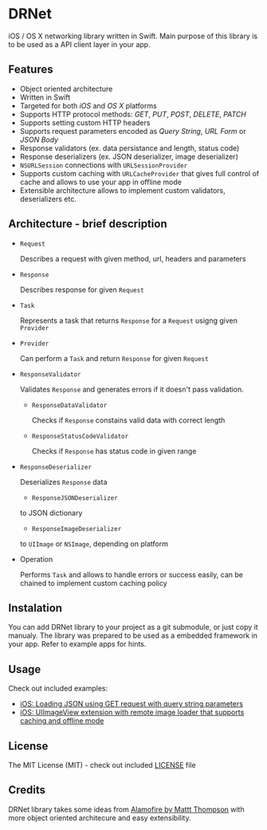 DRNet
=====

iOS / OS X networking library written in Swift. Main purpose of this library is to be used as a API client layer in your app.

## Features

* Object oriented architecture
* Written in Swift
* Targeted for both _iOS_ and _OS X_ platforms
* Supports HTTP protocol methods: _GET_, _PUT_, _POST_, _DELETE_, _PATCH_
* Supports setting custom HTTP headers
* Supports request parameters encoded as _Query String_, _URL Form_ or _JSON Body_
* Response validators (ex. data persistance and length, status code)
* Response deserializers (ex. JSON deserializer, image deserializer)
* `NSURLSession` connections with `URLSessionProvider`
* Supports custom caching with `URLCacheProvider` that gives full control of cache and allows to use your app in offline mode
* Extensible architecture allows to implement custom validators, deserializers etc.

## Architecture - brief description

* `Request`
   
   Describes a request with given method, url, headers and parameters
   
* `Response`
   
   Describes response for given `Request`
   
* `Task`
   
   Represents a task that returns `Response` for a `Request` usigng given `Provider`
   
* `Provider`
    
   Can perform a `Task` and return `Response` for given `Request`
   
* `ResponseValidator`
   
   Validates `Response` and generates errors if it doesn't pass validation.
   
   * `ResponseDataValidator`
     
     Checks if `Response` constains valid data with correct length
     
   * `ResponseStatusCodeValidator`
     
     Checks if `Response` has status code in given range
     
* `ResponseDeserializer`
   
   Deserializes `Response` data
   
    * `ResponseJSONDeserializer`
      
     to JSON dictionary
     
    * `ResponseImageDeserializer`
     
     to `UIImage` or `NSImage`, depending on platform
     
* Operation
    
    Performs `Task` and allows to handle errors or success easily, can be chained to implement custom caching policy
    

## Instalation

You can add DRNet library to your project as a git submodule, or just copy it manualy. The library was prepared to be used as a embedded framework in your app. Refer to example apps for hints.

## Usage

Check out included examples:
* [iOS: Loading JSON using GET request with query string parameters](DRNet-Example-iOS/DRNet-Example-iOS/UI/Example1ViewController.swift)
* [iOS: UIImageView extension with remote image loader that supports caching and offline mode](DRNet-Example-iOS/DRNet-Example-iOS/UI/Example2ViewController.swift)

## License

The MIT License (MIT) - check out included [LICENSE](LICENSE) file

## Credits

DRNet library takes some ideas from [Alamofire by Mattt Thompson](https://github.com/Alamofire/Alamofire) with more object oriented architecure and easy extensibility.
